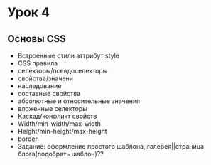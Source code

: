 # Урок 4
## Основы CSS

- Встроенные стили аттрибут style
- CSS правила
- селекторы/псевдоселекторы
- свойства/значени
- наследование
- составные свойства
- абсолютные и относительные значения
- вложенные селекторы
- Каскад/конфликт свойств
- Width/min-width/max-width 
- Height/min-height/max-height
- border
- Задание: оформление простого шаблона, галерея||страница блога(подобрать шаблон)??